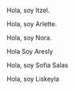Hola, soy Itzel.

Hola, soy Arlette.


Hola, soy Nora.

Hola Soy Aresly

Hola, soy Sofia Salas

Hola, soy Liskeyla
